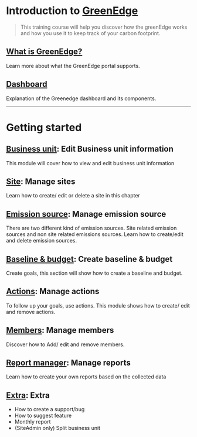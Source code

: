 # Introduction to [GreenEdge](https://greenedge.axiansiot.com/)
> This training course will help you discover how the greenEdge works and how you use it to keep track of your carbon footprint.

## [What is GreenEdge?](./GreenEdgeInfo.md)
Learn more about what the GreenEdge portal supports.

## [Dashboard](./GreenEdgeDashboard.md)
Explanation of the Greenedge dashboard and its components.

<hr/>

# Getting started

## [Business unit](./BusinessUnit.md): Edit Business unit information
This module will cover how to view and edit business unit information

## [Site](./Site.md): Manage sites
Learn how to create/ edit or delete a site in this chapter

## [Emission source](./EmissionSource.md): Manage emission source
There are two different kind of emission sources. Site related emission sources and non site related emissions sources. Learn how to create/edit and delete emission sources.

## [Baseline & budget](./BaselineBudget.md): Create baseline & budget
Create goals, this section will show how to create a baseline and budget.

## [Actions](./Actions.md): Manage actions
To follow up your goals, use actions. This module shows how to create/ edit and remove actions.

## [Members](./Members.md): Manage members
Discover how to Add/ edit and remove members.

## [Report manager](./ReportManager.md): Manage reports
Learn how to create your own reports based on the collected data

## [Extra](./Extra.md): Extra
- How to create a support/bug
- How to suggest feature
- Monthly report
- (SiteAdmin only) Split business unit
